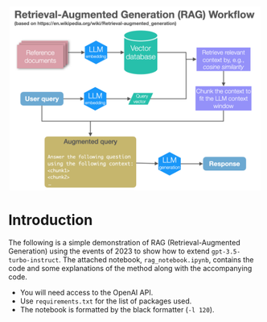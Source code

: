 <div align="center">
<img src="./img/workflow2.png" alt="" width="500" height="auto"/>
</div>

# Introduction

The following is a simple demonstration of RAG (Retrieval-Augmented Generation) using the events of 2023 to show how to extend `gpt-3.5-turbo-instruct`. The attached notebook, `rag_notebook.ipynb`, contains the code and some explanations of the method along with the accompanying code.

- You will need access to the OpenAI API.
- Use `requirements.txt` for the list of packages used.
- The notebook is formatted by the black formatter (`-l 120`).
